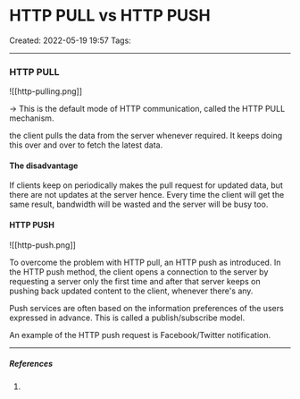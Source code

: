 # HTTP PULL vs HTTP PUSH
Created: 2022-05-19 19:57
Tags: 
____

### HTTP PULL
![[http-pulling.png]]

-> This is the default mode of HTTP communication, called the HTTP PULL mechanism.

the client pulls the data from the server whenever required.
It keeps doing this over and over to fetch the latest data.


#### The disadvantage
 If clients keep on periodically makes the pull request for updated data, but there are not updates at the server hence.
 Every time the client will get the same result, bandwidth will be wasted and the server will be busy too.


#### HTTP PUSH
![[http-push.png]]

To overcome the problem with HTTP pull, an HTTP push as introduced. In the HTTP push method, the client opens a connection to the server by requesting a server only the first time and after that server keeps on pushing back updated content to the client, whenever there's any.

Push services are often based on the information preferences of the users expressed in advance. This is called a publish/subscribe model.

An example of the HTTP push request is Facebook/Twitter notification.



_____
##### References
1.

